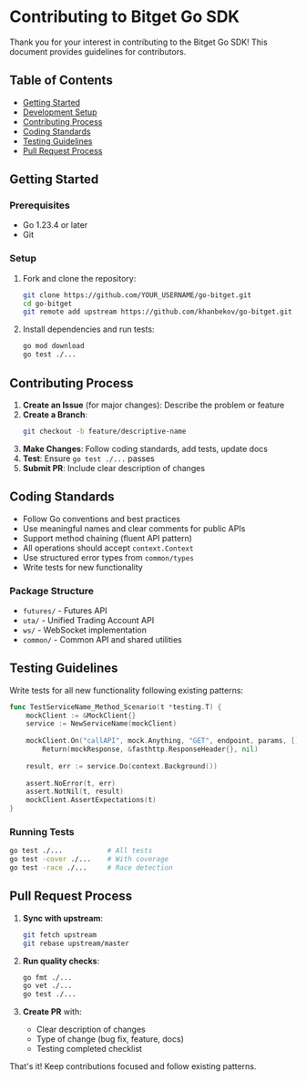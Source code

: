# Contributing to Bitget Go SDK

Thank you for your interest in contributing to the Bitget Go SDK! This document provides guidelines for contributors.

## Table of Contents

- [Getting Started](#getting-started)
- [Development Setup](#development-setup)
- [Contributing Process](#contributing-process)
- [Coding Standards](#coding-standards)
- [Testing Guidelines](#testing-guidelines)
- [Pull Request Process](#pull-request-process)

## Getting Started

### Prerequisites
- Go 1.23.4 or later
- Git

### Setup
1. Fork and clone the repository:
   ```bash
   git clone https://github.com/YOUR_USERNAME/go-bitget.git
   cd go-bitget
   git remote add upstream https://github.com/khanbekov/go-bitget.git
   ```

2. Install dependencies and run tests:
   ```bash
   go mod download
   go test ./...
   ```

## Contributing Process

1. **Create an Issue** (for major changes): Describe the problem or feature
2. **Create a Branch**:
   ```bash
   git checkout -b feature/descriptive-name
   ```
3. **Make Changes**: Follow coding standards, add tests, update docs
4. **Test**: Ensure `go test ./...` passes
5. **Submit PR**: Include clear description of changes

## Coding Standards

- Follow Go conventions and best practices
- Use meaningful names and clear comments for public APIs
- Support method chaining (fluent API pattern)
- All operations should accept `context.Context`
- Use structured error types from `common/types`
- Write tests for new functionality

### Package Structure
- `futures/` - Futures API 
- `uta/` - Unified Trading Account API 
- `ws/` - WebSocket implementation  
- `common/` - Common API and shared utilities

## Testing Guidelines

Write tests for all new functionality following existing patterns:

```go
func TestServiceName_Method_Scenario(t *testing.T) {
    mockClient := &MockClient{}
    service := NewServiceName(mockClient)
    
    mockClient.On("callAPI", mock.Anything, "GET", endpoint, params, []byte(nil), false).
        Return(mockResponse, &fasthttp.ResponseHeader{}, nil)
    
    result, err := service.Do(context.Background())
    
    assert.NoError(t, err)
    assert.NotNil(t, result)
    mockClient.AssertExpectations(t)
}
```

### Running Tests
```bash
go test ./...           # All tests
go test -cover ./...    # With coverage
go test -race ./...     # Race detection
```

## Pull Request Process

1. **Sync with upstream**:
   ```bash
   git fetch upstream
   git rebase upstream/master
   ```

2. **Run quality checks**:
   ```bash
   go fmt ./...
   go vet ./...
   go test ./...
   ```

3. **Create PR** with:
   - Clear description of changes
   - Type of change (bug fix, feature, docs)
   - Testing completed checklist

That's it! Keep contributions focused and follow existing patterns.
